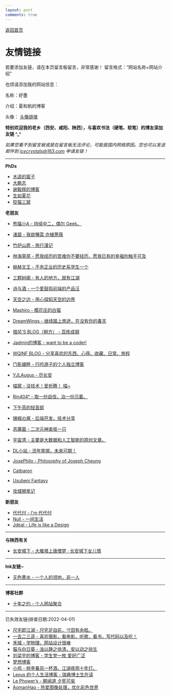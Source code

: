 ```yaml
---
layout: post
comments: true
---
```


[返回首页](https://hao.ink)

# 友情链接

若要添加友链，请在本页留言板留言，非常感谢！
留言格式：“网站名称+网站介绍”

也烦请添加我的网站信息：

名称：好墨 

介绍：夏和帆的博客

头像： [头像链接](https://raw.githubusercontent.com/icecrystals/icecrystals.github.io/master/favicon.png)

**特别欢迎我的老乡（西安、咸阳、陕西），与喜欢书法（硬笔、软笔）的博友添加友链 ^_^**

*如果您看不到留言板或是在留言板无法评论，可能是国内网络原因。您也可以发送邮件到 icecrystals@163.com 申请友链！*

---

**PhDs**

- [木遥的窗子](http://blog.farmostwood.net)
- [大鹏志](http://www.pzhao.org/zh/)
- [谢毅辉的博客](https://yihui.name/)
- [生如夏花](http://www.xiatian.name/)
- [狡猫三窝](https://slykiten.com/)

**老朋友**

- [熊猫小A - 持续中二，偶尔 Geek。](https://blog.imalan.cn)
- [渚碧 - 我欲種菜 亦植薔薇](https://jubeny.com/)
- [竹炉山房 - 旅行漫记](https://synyan.cn)
- [林海草原 - 愿我经历的苦难你不要经历，愿我已有的幸福你触手可及](https://lhcy.org/)
- [赫赫文王 - 不务正业的历史系学生一个](https://kqh.me/)
- [三颗树阁 - 有人的地方，就有江湖](http://www.sksren.com/)


- [诗与酒 - 一个爱鼓捣前端的产品汪](https://shawnzeng.com/)
- [天空之边 - 用心探知天空的边界](https://liyin.date/)
- [Mashiro - 樱花庄的白猫](https://2heng.xin) 
- [DreamWings - 继续踏上旅途，在没有你的春天](https://www.dreamwings.cn) 
- [猎风'S BLOG（朔方） - 百炼成钢](https://www.northarea.tech/) 
- [Jadmin的博客 - want to be a coder!](http://www.xxc520.cn) 
- [WQINF BLOG - 分享喜欢的东西、心得、收藏、日常、旅程](https://wqinf.com/) 
- [门影塘畔 - 行吟游子的个人独立博客](https://www.dongfang.name/) 
- [YJLAugus - 尽长安](https://www.cnblogs.com/yjlblog/)
- [喵窝 - 没技术！爱折腾！ 喵~](https://nekohome.moenya.cat/)
- [Rin404° - 取一份自信，泊一份沉着。](https://m.rin404.com/)
- [下午茶的轻音部](https://www.myeriri.com)
- [辣椒の酱 - 后端开发，技术分享](https://removeif.github.io)
- [恶魔菌 - 二次元神楽坂一只](http://meow3.family.blog)
- [宇宙湾 - 主要是大数据和人工智能的原创文章。](https://yuzhouwan.com/)
- [DL小站 - 流年笑掷，未来可期！](https://www.idalei.top/)
- [JosePhilo - Philosophy of Joseph Cheung](https://josephilo.com/)
- [Catbaron](https://catbaron.com/)
- [Usubeni Fantasy](https://ssshooter.com/)
- [攻城狮笔记](http://qumac.com/)

**新朋友**
 
- [代代付 - I'm 代代付](https://ddf.im)
- [Null - 一间生活](https://ncnccn.cn)
- [Jdeal - Life is like a Design](https://www.jdeal.cn)

---

**与陕西有关**

- [长安城下 - 大雁塔上唐僧梦 · 长安城下女儿情](https://cacx.cc)

---

**Ink友链~**

- [无色墨水 - 一个人的领地，非一人](https://wuse.ink/)


---

**博客社群**
- [十年之约 - 个人网站聚合](https://www.foreverblog.cn)


---

已失效友链(排查日期:2022-04-01)

- [尺宅即江湖 - 尺宅足自庇，寸田有余畦。](http://www.qtwm.com/)
- [一去二三遥 - 喜欢摄影，看电影，听歌，看书，写代码以及吃！](https://moonster.life/)
- [禾城 - 学物理，网站设计很棒](https://mrx.moe/)
- [猫与向日葵 - 浊以静之徐清，安以动之徐生](https://imjad.cn/)
- [刘梁宇的博客 - 学生党一枚 爱好广泛](https://blog.ayjhw.com/)
- [梦想博客](http://www.myloveru.cn)
- [小鸡 - 桃李春风一杯酒，江湖夜雨十年灯。](https://me.idealli.com)
- [Lexus 的个人生活博客 - 瑞典博士生在读](http://leiminnet.cn)
- [Le Phower’s - 朝闻道 夕死可矣](https://phower.me/)
- [AomanHao - 热爱图像处理，优化彩色世界](https://www.aomanhao.top/)


